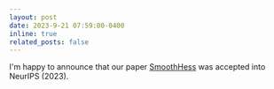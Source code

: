 ```yaml
---
layout: post
date: 2023-9-21 07:59:00-0400
inline: true
related_posts: false
---
```


I'm happy to announce that our paper [SmoothHess](https://nips.cc/virtual/2023/poster/70998) was accepted into NeurIPS (2023).
